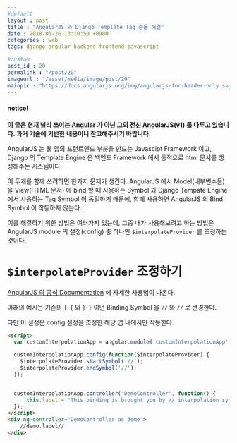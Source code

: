 ```yaml
---
#default
layout : post
title : "AngularJS 와 Django Template Tag 충돌 해결"
date : 2018-01-26 13:10:50 +0900
categories : web
tags: django angular backend frontend javascript

#custom
post_id : 20
permalink : "/post/20"
imageurl : "/asset/media/image/post/20"
mainpic : "https://docs.angularjs.org/img/angularjs-for-header-only.svg"
---
```


#### notice!
**이 글은 현재 널리 쓰이는 Angular 가 아닌 그의 전신 AngularJS(v1) 를 다루고 있습니다. 과거 기술에 기반한 내용이니 참고해주시기 바랍니다.**

AngularJS 는 웹 앱의 프런트엔드 부분을 만드는 Javascipt Framework 이고, Django 의 Template Engine 은 백엔드 Framework 에서 동적으로 html 문서를 생성해주는 시스템이다.

이 두개를 함께 쓰려하면 한가지 문제가 생긴다. AngularJS 에서 Model(내부변수들)을 View(HTML 문서) 에 bind 할 때 사용하는 Symbol 과 Django Tempate Engine 에서 사용하는 Tag Symbol 이 동일하기 때문에, 함께 사용하면 AngularJS 의 Bind Symbol 이 작동하지 않는다.

이를 해결하기 위한 방법은 여러가지 있는데, 그중 내가 사용해보려고 하는 방법은 AngularJS  module 의 설정(config) 중 하나인 `$interpolateProvider` 를 조정하는 것이다.

# `$interpolateProvider` 조정하기

[AngularJS 의 공식 Documentation](https://docs.angularjs.org/api/ng/provider/$interpolateProvider) 에 자세한 사용법이 나온다.

아래의 예시는 기존의 `{ {` 와 `} }` 이던 Binding Symbol 을 `//` 와 `//` 로 변경한다.

다만 이 설정은 config 설정을 조정한 해당 앱 내에서만 작동한다.

```html
<script>
  var customInterpolationApp = angular.module('customInterpolationApp', []);

  customInterpolationApp.config(function($interpolateProvider) {
    $interpolateProvider.startSymbol('//');
    $interpolateProvider.endSymbol('//');
  });


  customInterpolationApp.controller('DemoController', function() {
      this.label = "This binding is brought you by // interpolation symbols.";
  });
</script>
<div ng-controller="DemoController as demo">
    //demo.label//
</div>
```
